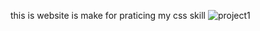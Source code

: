 this is website is make for praticing my css skill
![project1](https://github.com/mandliyarajendra11/project-1/assets/119125519/9013accd-cfca-4fef-bc73-0a70575cf484)
